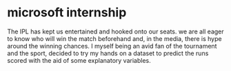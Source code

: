 # microsoft internship
The IPL has kept us entertained and hooked onto our seats. we are all eager to know who will win the match beforehand and, in the media, there is hype around the winning chances. I myself being an avid fan of the tournament and the sport, decided to try my hands on a dataset to predict the runs scored with the aid of some explanatory variables.
